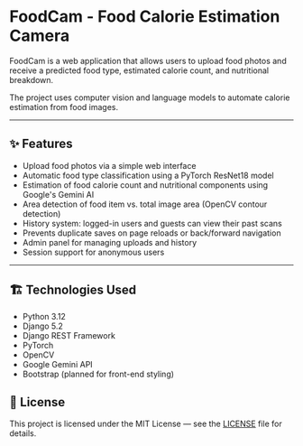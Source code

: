# FoodCam - Food Calorie Estimation Camera

FoodCam is a web application that allows users to upload food photos and receive a predicted food type, estimated calorie count, and nutritional breakdown.

The project uses computer vision and language models to automate calorie estimation from food images.

---

## ✨ Features

- Upload food photos via a simple web interface
- Automatic food type classification using a PyTorch ResNet18 model
- Estimation of food calorie count and nutritional components using Google's Gemini AI
- Area detection of food item vs. total image area (OpenCV contour detection)
- History system: logged-in users and guests can view their past scans
- Prevents duplicate saves on page reloads or back/forward navigation
- Admin panel for managing uploads and history
- Session support for anonymous users

---

## 🏗️ Technologies Used

- Python 3.12
- Django 5.2
- Django REST Framework
- PyTorch
- OpenCV
- Google Gemini API
- Bootstrap (planned for front-end styling)

## 📜 License

This project is licensed under the MIT License — see the [LICENSE](LICENSE) file for details.
